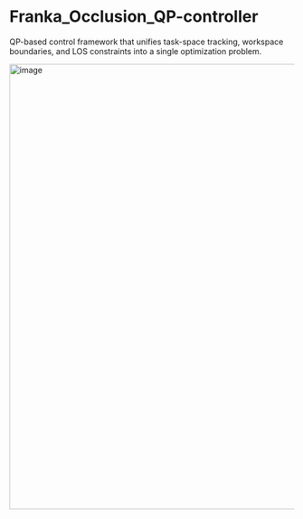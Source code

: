 # Franka_Occlusion_QP-controller
QP-based control framework that unifies task-space tracking, workspace boundaries, and LOS constraints into a single optimization problem.


<img width="887" height="788" alt="image" src="https://github.com/user-attachments/assets/8920a31b-fe72-4a99-9ee5-3e69a43abf0b" />
